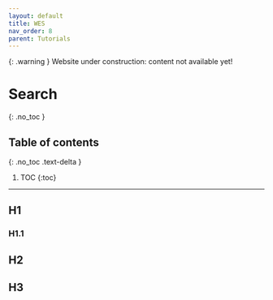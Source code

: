 ```yaml
---
layout: default
title: WES
nav_order: 8
parent: Tutorials
---
```


{: .warning }
Website under construction: content not available yet!

# Search
{: .no_toc }

## Table of contents
{: .no_toc .text-delta }

1. TOC
{:toc}

---

## H1

### H1.1

## H2

## H3
